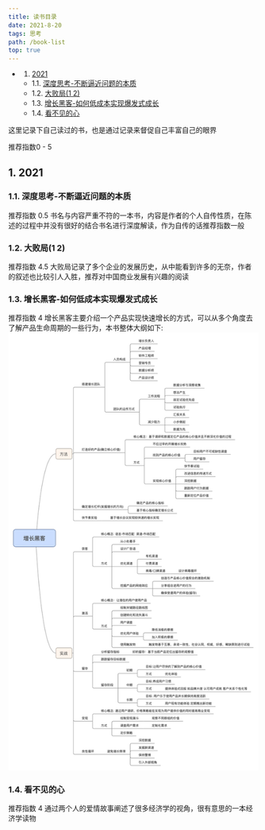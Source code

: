 ```yaml
---
title: 读书目录
date: 2021-8-20
tags: 思考
path: /book-list
top: true
---
```


<!-- vscode-markdown-toc -->
* 1. [2021](#)
	* 1.1. [深度思考-不断逼近问题的本质](#-)
	* 1.2. [大败局(1 2)](#12)
	* 1.3. [增长黑客-如何低成本实现爆发式成长](#--1)
	* 1.4. [看不见的心](#-1)

<!-- vscode-markdown-toc-config
	numbering=true
	autoSave=true
	/vscode-markdown-toc-config -->
<!-- /vscode-markdown-toc -->

这里记录下自己读过的书，也是通过记录来督促自己丰富自己的眼界

推荐指数0 - 5

##  1. <a name=''></a>2021

###  1.1. <a name='-'></a>深度思考-不断逼近问题的本质 
推荐指数 0.5
书名与内容严重不符的一本书，内容是作者的个人自传性质，在陈述的过程中并没有很好的结合书名进行深度解读，作为自传的话推荐指数一般  
###  1.2. <a name='12'></a>大败局(1 2) 
推荐指数 4.5 
大败局记录了多个企业的发展历史，从中能看到许多的无奈，作者的叙述也比较引人入胜，推荐对中国商业发展有兴趣的阅读
###  1.3. <a name='--1'></a>增长黑客-如何低成本实现爆发式成长  
推荐指数 4
增长黑客主要介绍一个产品实现快速增长的方式，可以从多个角度去了解产品生命周期的一些行为，本书整体大纲如下:  
![增长黑客](./readBook/increase.png)

###  1.4. <a name='-1'></a>看不见的心
推荐指数 4
通过两个人的爱情故事阐述了很多经济学的视角，很有意思的一本经济学读物
